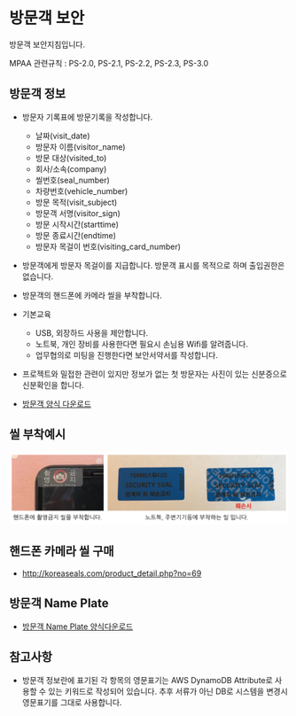 # 방문객 보안
방문객 보안지침입니다.

MPAA 관련규칙 : PS-2.0, PS-2.1, PS-2.2, PS-2.3, PS-3.0

## 방문객 정보
- 방문자 기록표에 방문기록을 작성합니다.
	- 날짜(visit_date)
	- 방문자 이름(visitor_name)
	- 방문 대상(visited_to)
	- 회사/소속(company)
	- 씰번호(seal_number)
	- 차량번호(vehicle_number)
	- 방문 목적(visit_subject)
	- 방문객 서명(visitor_sign)
	- 방문 시작시간(starttime)
	- 방문 종료시간(endtime)
	- 방문자 목걸이 번호(visiting_card_number)

- 방문객에게 방문자 목걸이를 지급합니다. 방문객 표시를 목적으로 하며 출입권한은 없습니다.
- 방문객의 핸드폰에 카메라 씰을 부착합니다.
- 기본교육
	- USB, 외장하드 사용을 제안합니다.
	- 노트북, 개인 장비를 사용한다면 필요시  손님용 Wifi를 알려줍니다.
	- 업무협의로 미팅을 진행한다면 보안서약서를 작성합니다.
	
- 프로젝트와 밀접한 관련이 있지만 정보가 없는 첫 방문자는 사진이 있는 신분증으로 신분확인을 합니다.
- [방문객 양식 다운로드](../pdf/visitor_table.pdf)

## 씰 부착예시
![seal_example](../figures/seal_example.png)

## 핸드폰 카메라 씰 구매
- http://koreaseals.com/product_detail.php?no=69

## 방문객 Name Plate
- [방문객 Name Plate 양식다운로드](../pdf/visitor_nameplate.pdf)

## 참고사항
- 방문객 정보란에 표기된 각 항목의 영문표기는 AWS DynamoDB Attribute로 사용할 수 있는 키워드로 작성되어 있습니다. 추후 서류가 아닌 DB로 시스템을 변경시 영문표기를 그대로 사용합니다.
